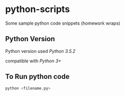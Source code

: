 # python-scripts
Some sample python code snippets (homework wraps)

## Python Version
Python version used *Python 3.5.2*

compatible with *Python 3+*

## To Run python code
```bash
python <filename.py>
```
